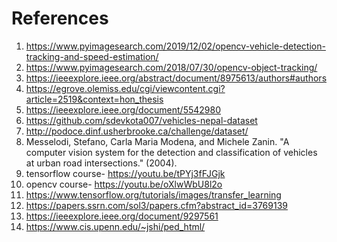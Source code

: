  # References

 1. https://www.pyimagesearch.com/2019/12/02/opencv-vehicle-detection-tracking-and-speed-estimation/
 2. https://www.pyimagesearch.com/2018/07/30/opencv-object-tracking/
 3. https://ieeexplore.ieee.org/abstract/document/8975613/authors#authors
 4. https://egrove.olemiss.edu/cgi/viewcontent.cgi?article=2519&context=hon_thesis 
 5. https://ieeexplore.ieee.org/document/5542980
 6. https://github.com/sdevkota007/vehicles-nepal-dataset
 7. http://podoce.dinf.usherbrooke.ca/challenge/dataset/
 8. Messelodi, Stefano, Carla Maria Modena, and Michele Zanin. "A computer vision system for the detection and classification of vehicles at urban road intersections." (2004).
 9. tensorflow course- https://youtu.be/tPYj3fFJGjk 
 10. opencv course- https://youtu.be/oXlwWbU8l2o
 11. https://www.tensorflow.org/tutorials/images/transfer_learning
 12. https://papers.ssrn.com/sol3/papers.cfm?abstract_id=3769139
 13. https://ieeexplore.ieee.org/document/9297561
 14. https://www.cis.upenn.edu/~jshi/ped_html/
